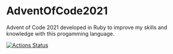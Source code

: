 # AdventOfCode2021

Advent of Code 2021 developed in Ruby to improve my skills and knowledge with this progamming language.

[![Actions Status](https://github.com/Andy9822/AdventOfCode2021/actions/workflows/Day1.yaml/badge.svg)](https://github.com/Andy9822/AdventOfCode2021/actions/workflows/Day1.yaml)
